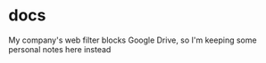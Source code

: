 # docs
My company's web filter blocks Google Drive, so I'm keeping some personal notes here instead
